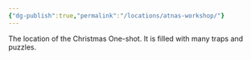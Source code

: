 ```yaml
---
{"dg-publish":true,"permalink":"/locations/atnas-workshop/"}
---
```


The location of the Christmas One-shot. It is filled with many traps and puzzles.